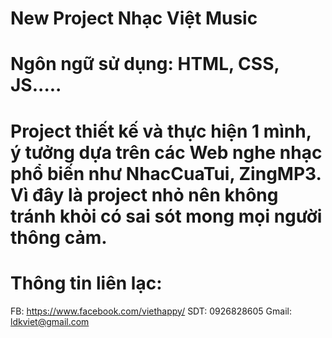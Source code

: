 # New Project Nhạc Việt Music
# Ngôn ngữ sử dụng: HTML, CSS, JS.....
# Project thiết kế và thực hiện 1 mình, ý tưởng dựa trên các Web nghe nhạc phổ biến như NhacCuaTui, ZingMP3. Vì đây là project nhỏ nên không tránh khỏi có sai sót mong mọi người thông cảm.
# Thông tin liên lạc:
 FB: https://www.facebook.com/viethappy/
 SDT: 0926828605
 Gmail: ldkviet@gmail.com
